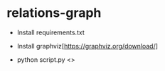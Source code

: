 # relations-graph
 
- Install requirements.txt

- Install graphviz[https://graphviz.org/download/]

- python script.py <<CSV file exported from Sheets>>

